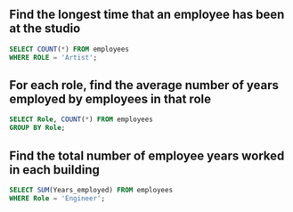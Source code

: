 
## Find the longest time that an employee has been at the studio
``` sql
SELECT COUNT(*) FROM employees
WHERE ROLE = 'Artist';
```

## For each role, find the average number of years employed by employees in that role
``` sql
SELECT Role, COUNT(*) FROM employees
GROUP BY Role;
```

## Find the total number of employee years worked in each building
``` sql
SELECT SUM(Years_employed) FROM employees
WHERE Role = 'Engineer';
```
